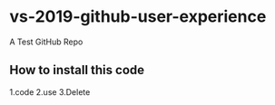 # vs-2019-github-user-experience
A Test GitHub Repo

## How to install this code

1.code
2.use
3.Delete
